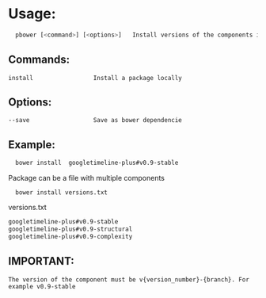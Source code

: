 # Usage:
```bash
  pbower [<command>] [<options>]   Install versions of the components in the correct folder
```

## Commands:

    install                 Install a package locally
## Options:

    --save                  Save as bower dependencie
## Example:
  ```bash
    bower install  googletimeline-plus#v0.9-stable
  ```
  Package can be a file with multiple components

  ```
    bower install versions.txt
  ``` 
  versions.txt
  ```txt
  googletimeline-plus#v0.9-stable
  googletimeline-plus#v0.9-structural
  googletimeline-plus#v0.9-complexity
  ```
## IMPORTANT:
    The version of the component must be v{version_number}-{branch}. For example v0.9-stable